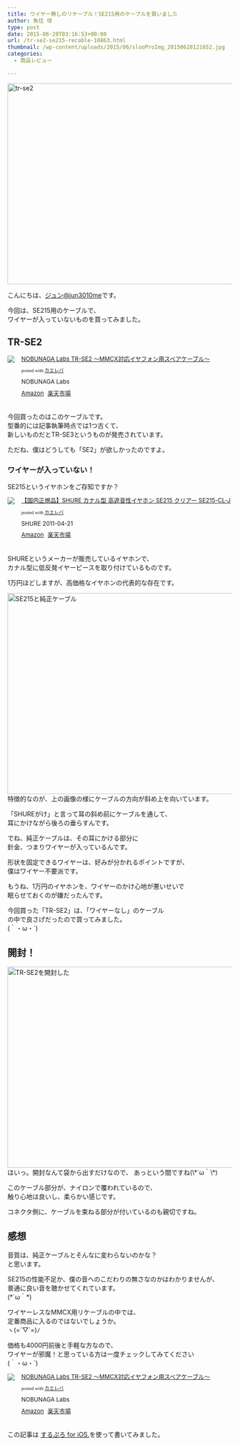 ```yaml
---
title: ワイヤー無しのリケーブル！SE215用のケーブルを買いました
author: 魚住 惇
type: post
date: 2015-06-28T03:16:53+00:00
url: /tr-se2-se215-recable-10863.html
thumbnail: /wp-content/uploads/2015/06/slooProImg_20150628121652.jpg
categories:
  - 商品レビュー

---
```

<img decoding="async" loading="lazy" alt="tr-se2" src="/wp-content/uploads/2015/06/slooProImg_20150628121651.jpg" width="600" height="450" class="slooProImg" />  
<!--more-->

こんにちは、[ジュン@jun3010me][1]です。

今回は、SE215用のケーブルで、  
ワイヤーが入っていないものを買ってみました。

## TR-SE2

<div class="kaerebalink-box" style="text-align:left;padding-bottom:20px;font-size:small;/zoom: 1;overflow: hidden;">
  <div class="kaerebalink-image" style="float:left;margin:0 15px 10px 0;">
    <a href="http://www.amazon.co.jp/exec/obidos/ASIN/B00KHNDZR0/jn050191-22/ref=nosim/" target="_blank" ><img decoding="async" src="http://ecx.images-amazon.com/images/I/41%2BO5V5AqzL._SL160_.jpg" style="border: none;" /></a>
  </div>
  <div class="kaerebalink-info" style="line-height:120%;/zoom: 1;overflow: hidden;">
    <div class="kaerebalink-name" style="margin-bottom:10px;line-height:120%">
      <a href="http://www.amazon.co.jp/exec/obidos/ASIN/B00KHNDZR0/jn050191-22/ref=nosim/" target="_blank" >NOBUNAGA Labs TR-SE2 ～MMCX対応イヤフォン用スペアケーブル～</a></p>
      <div class="kaerebalink-powered-date" style="font-size:8pt;margin-top:5px;font-family:verdana;line-height:120%">
        posted with <a href="http://kaereba.com" rel="nofollow" target="_blank">カエレバ</a>
      </div>
    </div>
    <div class="kaerebalink-detail" style="margin-bottom:5px;">
      NOBUNAGA Labs
    </div>
    <div class="kaerebalink-link1" style="margin-top:10px;">
      <div class="shoplinkamazon" style="display:inline;margin-right:5px">
        <a href="http://www.amazon.co.jp/gp/search?keywords=tr-se2&#038;__mk_ja_JP=%83J%83%5E%83J%83i&#038;tag=jn050191-22" target="_blank" >Amazon</a>
      </div>
      <div class="shoplinkrakuten" style="display:inline;margin-right:5px">
        <a href="http://hb.afl.rakuten.co.jp/hgc/13c945af.7f4d37c0.13c945b0.d426235d/?pc=http%3A%2F%2Fsearch.rakuten.co.jp%2Fsearch%2Fmall%2Ftr-se2%2F-%2Ff.1-p.1-s.1-sf.0-st.A-v.2%3Fx%3D0%26scid%3Daf_ich_link_urltxt%26m%3Dhttp%3A%2F%2Fm.rakuten.co.jp%2F" target="_blank" >楽天市場</a>
      </div>
    </div>
  </div>
  <div class="booklink-footer" style="clear: left">
  </div>
</div>

今回買ったのはこのケーブルです。  
型番的には記事執筆時点では1つ古くて、  
新しいものだとTR-SE3というものが発売されています。

ただね、僕はどうしても「SE2」が欲しかったのですよ。

### ワイヤーが入っていない！

SE215というイヤホンをご存知ですか？

<div class="kaerebalink-box" style="text-align:left;padding-bottom:20px;font-size:small;/zoom: 1;overflow: hidden;">
  <div class="kaerebalink-image" style="float:left;margin:0 15px 10px 0;">
    <a href="http://www.amazon.co.jp/exec/obidos/ASIN/B004WHRYPQ/jn050191-22/ref=nosim/" target="_blank" ><img decoding="async" src="http://ecx.images-amazon.com/images/I/31piQFcSUoL._SL160_.jpg" style="border: none;" /></a>
  </div>
  <div class="kaerebalink-info" style="line-height:120%;/zoom: 1;overflow: hidden;">
    <div class="kaerebalink-name" style="margin-bottom:10px;line-height:120%">
      <a href="http://www.amazon.co.jp/exec/obidos/ASIN/B004WHRYPQ/jn050191-22/ref=nosim/" target="_blank" >【国内正規品】SHURE カナル型 高遮音性イヤホン SE215 クリアー SE215-CL-J</a></p>
      <div class="kaerebalink-powered-date" style="font-size:8pt;margin-top:5px;font-family:verdana;line-height:120%">
        posted with <a href="http://kaereba.com" rel="nofollow" target="_blank">カエレバ</a>
      </div>
    </div>
    <div class="kaerebalink-detail" style="margin-bottom:5px;">
      SHURE 2011-04-21
    </div>
    <div class="kaerebalink-link1" style="margin-top:10px;">
      <div class="shoplinkamazon" style="display:inline;margin-right:5px">
        <a href="http://www.amazon.co.jp/gp/search?keywords=se215&#038;__mk_ja_JP=%83J%83%5E%83J%83i&#038;tag=jn050191-22" target="_blank" >Amazon</a>
      </div>
      <div class="shoplinkrakuten" style="display:inline;margin-right:5px">
        <a href="http://hb.afl.rakuten.co.jp/hgc/13c945af.7f4d37c0.13c945b0.d426235d/?pc=http%3A%2F%2Fsearch.rakuten.co.jp%2Fsearch%2Fmall%2Fse215%2F-%2Ff.1-p.1-s.1-sf.0-st.A-v.2%3Fx%3D0%26scid%3Daf_ich_link_urltxt%26m%3Dhttp%3A%2F%2Fm.rakuten.co.jp%2F" target="_blank" >楽天市場</a>
      </div>
    </div>
  </div>
  <div class="booklink-footer" style="clear: left">
  </div>
</div>

SHUREというメーカーが販売しているイヤホンで、  
カナル型に低反発イヤーピースを取り付けているものです。

1万円ほどしますが、高価格なイヤホンの代表的な存在です。

<img decoding="async" loading="lazy" alt="SE215と純正ケーブル" src="/wp-content/uploads/2015/06/slooProImg_20150628121649.jpg" width="600" height="450" class="slooProImg" />  
特徴的なのが、上の画像の様にケーブルの方向が斜め上を向いています。

「SHUREがけ」と言って耳の斜め前にケーブルを通して、  
耳にかけながら後ろの垂らすんです。

でね、純正ケーブルは、その耳にかける部分に  
針金、つまりワイヤーが入っているんです。

形状を固定できるワイヤーは、好みが分かれるポイントですが、  
<span class="futoaka">僕はワイヤー不要派です。</span>

もうね、1万円のイヤホンを、ワイヤーのかけ心地が悪いせいで  
眠らせておくのが嫌だったんです。

今回買った「TR-SE2」は、<span class="b">「ワイヤーなし」のケーブル</span>  
の中で良さげだったので買ってみました。  
(｀・ω・´)

## 開封！

<img decoding="async" loading="lazy" alt="TR-SE2を開封した" src="/wp-content/uploads/2015/06/slooProImg_20150628121645.jpg" width="600" height="450" class="slooProImg" />  
ほいっ。開封なんて袋から出すだけなので、  
あっという間ですね(\*´ω｀\*)

このケーブル部分が、ナイロンで覆われているので、  
触り心地は良いし、柔らかい感じです。

コネクタ側に、ケーブルを束ねる部分が付いているのも親切ですね。

## 感想

音質は、純正ケーブルとそんなに変わらないのかな？  
と思います。

SE215の性能不足か、僕の音へのこだわりの無さなのかはわかりませんが、  
普通に良い音を聴かせてくれています。  
(\*´ω｀\*)

ワイヤーレスなMMCX用リケーブルの中では、  
定番商品に入るのではないでしょうか。  
ヽ(=´▽\`=)ﾉ

価格も4000円前後と手軽な方なので、  
ワイヤーが邪魔！と思っている方は一度チェックしてみてください  
(｀・ω・´)

<div class="kaerebalink-box" style="text-align:left;padding-bottom:20px;font-size:small;/zoom: 1;overflow: hidden;">
  <div class="kaerebalink-image" style="float:left;margin:0 15px 10px 0;">
    <a href="http://www.amazon.co.jp/exec/obidos/ASIN/B00KHNDZR0/jn050191-22/ref=nosim/" target="_blank" ><img decoding="async" src="http://ecx.images-amazon.com/images/I/41%2BO5V5AqzL._SL160_.jpg" style="border: none;" /></a>
  </div>
  <div class="kaerebalink-info" style="line-height:120%;/zoom: 1;overflow: hidden;">
    <div class="kaerebalink-name" style="margin-bottom:10px;line-height:120%">
      <a href="http://www.amazon.co.jp/exec/obidos/ASIN/B00KHNDZR0/jn050191-22/ref=nosim/" target="_blank" >NOBUNAGA Labs TR-SE2 ～MMCX対応イヤフォン用スペアケーブル～</a></p>
      <div class="kaerebalink-powered-date" style="font-size:8pt;margin-top:5px;font-family:verdana;line-height:120%">
        posted with <a href="http://kaereba.com" rel="nofollow" target="_blank">カエレバ</a>
      </div>
    </div>
    <div class="kaerebalink-detail" style="margin-bottom:5px;">
      NOBUNAGA Labs
    </div>
    <div class="kaerebalink-link1" style="margin-top:10px;">
      <div class="shoplinkamazon" style="display:inline;margin-right:5px">
        <a href="http://www.amazon.co.jp/gp/search?keywords=tr-se2&#038;__mk_ja_JP=%83J%83%5E%83J%83i&#038;tag=jn050191-22" target="_blank" >Amazon</a>
      </div>
      <div class="shoplinkrakuten" style="display:inline;margin-right:5px">
        <a href="http://hb.afl.rakuten.co.jp/hgc/13c945af.7f4d37c0.13c945b0.d426235d/?pc=http%3A%2F%2Fsearch.rakuten.co.jp%2Fsearch%2Fmall%2Ftr-se2%2F-%2Ff.1-p.1-s.1-sf.0-st.A-v.2%3Fx%3D0%26scid%3Daf_ich_link_urltxt%26m%3Dhttp%3A%2F%2Fm.rakuten.co.jp%2F" target="_blank" >楽天市場</a>
      </div>
    </div>
  </div>
  <div class="booklink-footer" style="clear: left">
  </div>
</div>

この記事は <a href="https://itunes.apple.com/jp/app/surupuro-for-ios-buroguedita/id436676299?mt=8&#038;uo=4&#038;at=11l7gE" target="_blank">するぷろ for iOS.</a>を使って書いてみました。

 [1]: https://twitter.com/jun3010me